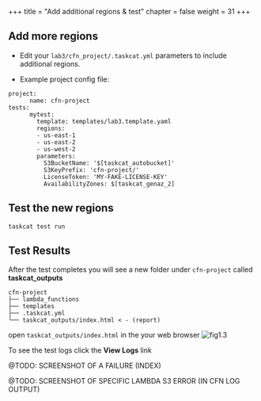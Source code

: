 +++
title = "Add additional regions & test"
chapter = false
weight = 31
+++

## Add more regions

* Edit your `lab3/cfn_project/.taskcat.yml` parameters to include additional regions.

* Example project config file:

```
project:
      name: cfn-project
tests:
      mytest:
        template: templates/lab3.template.yaml
        regions:
        - us-east-1
        - us-east-2
        - us-west-2
        parameters:
          S3BucketName: '$[taskcat_autobucket]'
          S3KeyPrefix: 'cfn-project/'
          LicenseToken: 'MY-FAKE-LICENSE-KEY'
          AvailabilityZones: $[taskcat_genaz_2]

```

## Test the new regions

```
taskcat test run
```

## Test Results

After the test completes you will see a new folder under `cfn-project` called **taskcat_outputs**
```
cfn-project
├── lambda_functions
├── templates
├── .taskcat.yml
└── taskcat_outputs/index.html < - (report)

```

open `taskcat_outputs/index.html` in the your web browser
![fig1.3](/10_lab1/images/fig_lab1.3.png)

To see the test logs click the **View Logs** link


@TODO: SCREENSHOT OF A FAILURE (INDEX)


@TODO: SCREENSHOT OF SPECIFIC LAMBDA S3 ERROR (IN CFN LOG OUTPUT)

